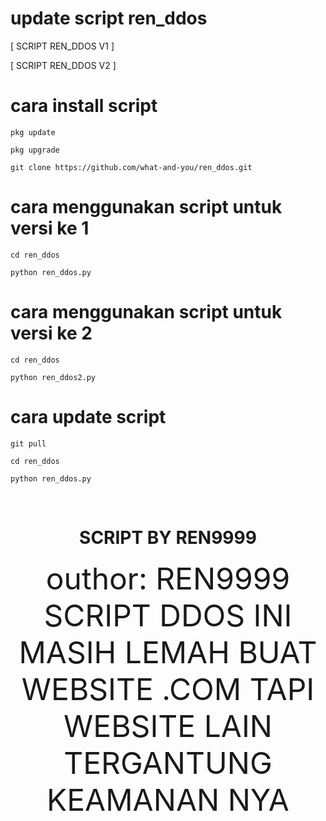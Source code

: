 <h1>update script ren_ddos</h1>
<p>[ SCRIPT REN_DDOS V1 ]</p>
<p>[ SCRIPT REN_DDOS V2 ]</p>

# cara install script 

```
pkg update
```
```
pkg upgrade
```
```
git clone https://github.com/what-and-you/ren_ddos.git
```
# cara menggunakan script untuk versi ke 1
```
cd ren_ddos
```
```
python ren_ddos.py
```
# cara menggunakan script untuk versi ke 2
```
cd ren_ddos
```
```
python ren_ddos2.py
```
# cara update script
```
git pull
```
```
cd ren_ddos
```
```
python ren_ddos.py
```
<br>
<center>
<h1>SCRIPT BY REN9999</h1>
  <center>
<font size="15">outhor: REN9999</font>
<br>
<font size="15">SCRIPT DDOS INI MASIH LEMAH BUAT WEBSITE .COM TAPI WEBSITE LAIN TERGANTUNG KEAMANAN NYA</font>
